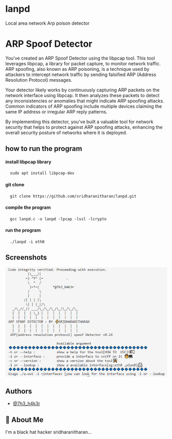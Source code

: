 # lanpd
Local area network  Arp poison detector 

# ARP Spoof Detector

You've created an ARP Spoof Detector using the libpcap tool. This tool leverages libpcap, a library for packet capture, to monitor network traffic. ARP spoofing, also known as ARP poisoning, is a technique used by attackers to intercept network traffic by sending falsified ARP (Address Resolution Protocol) messages.

Your detector likely works by continuously capturing ARP packets on the network interface using libpcap. It then analyzes these packets to detect any inconsistencies or anomalies that might indicate ARP spoofing attacks. Common indicators of ARP spoofing include multiple devices claiming the same IP address or irregular ARP reply patterns.

By implementing this detector, you've built a valuable tool for network security that helps to protect against ARP spoofing attacks, enhancing the overall security posture of networks where it is deployed.




## how to run the program

#### install libpcap library

```http
  sudo apt install libpcap-dev
```
#### git clone
```http
  git clone https://github.com/sridharanitharan/lanpd.git
```


#### compile the program

```http
  gcc lanpd.c -o lanpd -lpcap -lssl -lcrypto
```
#### run the program

```http
  ./lanpd -i eth0 
```



## Screenshots

![App Screenshot](/console.JPG )


## Authors

- [@7h3_h4k3r](https://www.instagram.com/7h3_h4k3r/)


## 🚀 About Me
I'm a black hat hacker sridharanitharan...

